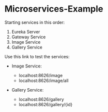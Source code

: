 # Microservices-Example

Starting services in this order:

1) Eureka Server
2) Gateway Service
3) Image Service
4) Gallery Service

Use this link to test the services:

- Image Service:
  - localhost:8626/image
  - localhost:8626/image/all

- Gallery Service:
  - localhost:8626/gallery 
  - localhost:8626/gallery/{id}
